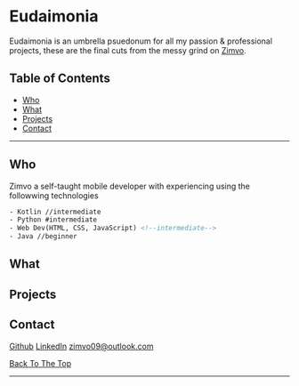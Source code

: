 # Eudaimonia
Eudaimonia is an umbrella psuedonum for all my passion & professional projects, these are the final cuts from the messy grind on [Zimvo](https://github.com/zimvomatwa).

## Table of Contents
- [Who](#who)
- [What](#what)
- [Projects](#projects)
- [Contact](#contact)

---

## Who
Zimvo a self-taught mobile developer with experiencing using the followwing technologies
```html
- Kotlin //intermediate
- Python #intermediate
- Web Dev(HTML, CSS, JavaScript) <!--intermediate-->
- Java //beginner
```


## What

## Projects

## Contact
[Github](https://github.com/eudaimonia-dev/)
[LinkedIn](https://www.linkedin.com/in/zimvo-matwa-703955176/)
[zimvo09@outlook.com](zimvo09@outlook.com)

[Back To The Top](#eudaimonia)

---